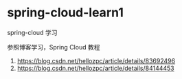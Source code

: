 # spring-cloud-learn1
spring-cloud 学习

参照博客学习，Spring Cloud 教程
1. https://blog.csdn.net/hellozpc/article/details/83692496
2. https://blog.csdn.net/hellozpc/article/details/84144453